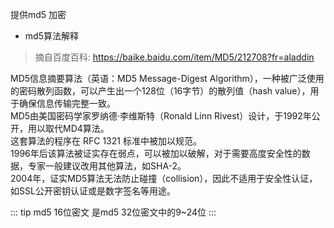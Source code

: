 提供md5 加密


<my-md5></my-md5>




* md5算法解释 
> 摘自百度百科: https://baike.baidu.com/item/MD5/212708?fr=aladdin

MD5信息摘要算法（英语：MD5 Message-Digest Algorithm），一种被广泛使用的密码散列函数，可以产生出一个128位（16字节）的散列值（hash value），用于确保信息传输完整一致。   
MD5由美国密码学家罗纳德·李维斯特（Ronald Linn Rivest）设计，于1992年公开，用以取代MD4算法。  
这套算法的程序在 RFC 1321 标准中被加以规范。    
1996年后该算法被证实存在弱点，可以被加以破解，对于需要高度安全性的数据，专家一般建议改用其他算法，如SHA-2。  
2004年，证实MD5算法无法防止碰撞（collision），因此不适用于安全性认证，如SSL公开密钥认证或是数字签名等用途。   

::: tip
md5 16位密文 是md5 32位密文中的9~24位
:::
